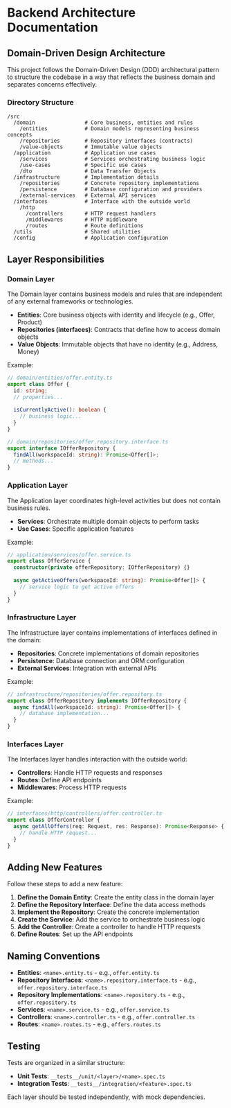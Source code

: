 # Backend Architecture Documentation

## Domain-Driven Design Architecture

This project follows the Domain-Driven Design (DDD) architectural pattern to structure the codebase in a way that reflects the business domain and separates concerns effectively.

### Directory Structure

```
/src
  /domain                # Core business, entities and rules
    /entities            # Domain models representing business concepts
    /repositories        # Repository interfaces (contracts)
    /value-objects       # Immutable value objects
  /application           # Application use cases
    /services            # Services orchestrating business logic
    /use-cases           # Specific use cases
    /dto                 # Data Transfer Objects
  /infrastructure        # Implementation details
    /repositories        # Concrete repository implementations
    /persistence         # Database configuration and providers
    /external-services   # External API services
  /interfaces            # Interface with the outside world
    /http
      /controllers       # HTTP request handlers
      /middlewares       # HTTP middleware
      /routes            # Route definitions
  /utils                 # Shared utilities
  /config                # Application configuration
```

## Layer Responsibilities

### Domain Layer

The Domain layer contains business models and rules that are independent of any external frameworks or technologies.

- **Entities**: Core business objects with identity and lifecycle (e.g., Offer, Product)
- **Repositories (interfaces)**: Contracts that define how to access domain objects
- **Value Objects**: Immutable objects that have no identity (e.g., Address, Money)

Example:
```typescript
// domain/entities/offer.entity.ts
export class Offer {
  id: string;
  // properties...
  
  isCurrentlyActive(): boolean {
    // business logic...
  }
}

// domain/repositories/offer.repository.interface.ts
export interface IOfferRepository {
  findAll(workspaceId: string): Promise<Offer[]>;
  // methods...
}
```

### Application Layer

The Application layer coordinates high-level activities but does not contain business rules.

- **Services**: Orchestrate multiple domain objects to perform tasks
- **Use Cases**: Specific application features

Example:
```typescript
// application/services/offer.service.ts
export class OfferService {
  constructor(private offerRepository: IOfferRepository) {}
  
  async getActiveOffers(workspaceId: string): Promise<Offer[]> {
    // service logic to get active offers
  }
}
```

### Infrastructure Layer

The Infrastructure layer contains implementations of interfaces defined in the domain:

- **Repositories**: Concrete implementations of domain repositories
- **Persistence**: Database connection and ORM configuration
- **External Services**: Integration with external APIs

Example:
```typescript
// infrastructure/repositories/offer.repository.ts
export class OfferRepository implements IOfferRepository {
  async findAll(workspaceId: string): Promise<Offer[]> {
    // database implementation...
  }
}
```

### Interfaces Layer

The Interfaces layer handles interaction with the outside world:

- **Controllers**: Handle HTTP requests and responses
- **Routes**: Define API endpoints
- **Middlewares**: Process HTTP requests

Example:
```typescript
// interfaces/http/controllers/offer.controller.ts
export class OfferController {
  async getAllOffers(req: Request, res: Response): Promise<Response> {
    // handle HTTP request...
  }
}
```

## Adding New Features

Follow these steps to add a new feature:

1. **Define the Domain Entity**: Create the entity class in the domain layer
2. **Define the Repository Interface**: Define the data access methods
3. **Implement the Repository**: Create the concrete implementation
4. **Create the Service**: Add the service to orchestrate business logic
5. **Add the Controller**: Create a controller to handle HTTP requests
6. **Define Routes**: Set up the API endpoints

## Naming Conventions

- **Entities**: `<name>.entity.ts` - e.g., `offer.entity.ts`
- **Repository Interfaces**: `<name>.repository.interface.ts` - e.g., `offer.repository.interface.ts`
- **Repository Implementations**: `<name>.repository.ts` - e.g., `offer.repository.ts`
- **Services**: `<name>.service.ts` - e.g., `offer.service.ts`
- **Controllers**: `<name>.controller.ts` - e.g., `offer.controller.ts`
- **Routes**: `<name>.routes.ts` - e.g., `offers.routes.ts`

## Testing

Tests are organized in a similar structure:

- **Unit Tests**: `__tests__/unit/<layer>/<name>.spec.ts`
- **Integration Tests**: `__tests__/integration/<feature>.spec.ts`

Each layer should be tested independently, with mock dependencies. 